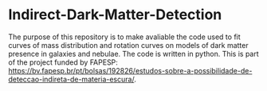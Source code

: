 # Indirect-Dark-Matter-Detection

The purpose of this repository is to make avaliable the code used to fit curves of mass distribution and rotation curves on models of dark matter presence in galaxies and nebulae. The code is written in python. This is part of the project funded by FAPESP: https://bv.fapesp.br/pt/bolsas/192826/estudos-sobre-a-possibilidade-de-deteccao-indireta-de-materia-escura/.
